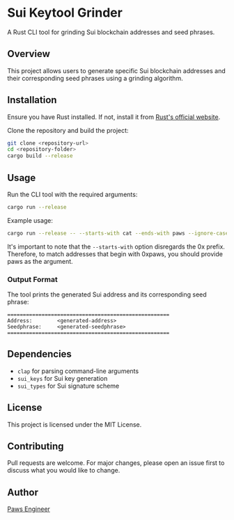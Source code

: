 # Sui Keytool Grinder

A Rust CLI tool for grinding Sui blockchain addresses and seed phrases.

## Overview

This project allows users to generate specific Sui blockchain addresses and their corresponding seed phrases using a grinding algorithm.

## Installation

Ensure you have Rust installed. If not, install it from [Rust's official website](https://www.rust-lang.org/).

Clone the repository and build the project:

```sh
git clone <repository-url>
cd <repository-folder>
cargo build --release
```

## Usage

Run the CLI tool with the required arguments:

```sh
cargo run --release
```

Example usage:

```sh
cargo run --release -- --starts-with cat --ends-with paws --ignore-case
```

It's important to note that the `--starts-with` option disregards the 0x prefix. Therefore, to match addresses that begin with 0xpaws, you should provide paws as the argument.

### Output Format

The tool prints the generated Sui address and its corresponding seed phrase:

```
====================================================
Address:        <generated-address>
Seedphrase:     <generated-seedphrase>
====================================================
```

## Dependencies

- `clap` for parsing command-line arguments
- `sui_keys` for Sui key generation
- `sui_types` for Sui signature scheme

## License

This project is licensed under the MIT License.

## Contributing

Pull requests are welcome. For major changes, please open an issue first to discuss what you would like to change.

## Author

[Paws Engineer](https://github.com/pawsengineer)
